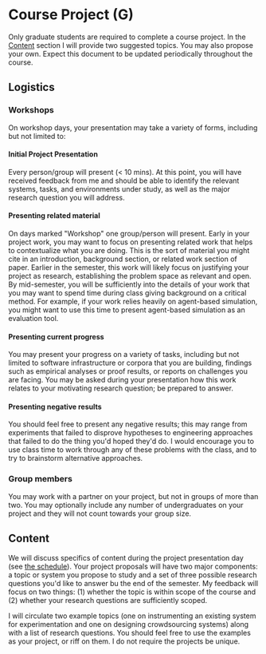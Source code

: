 # Course Project (G)

Only graduate students are required to complete a course project. In the [Content](#content) section I will provide two suggested topics. You may also propose your own. Expect this document to be updated periodically throughout the course.

## Logistics 

### Workshops

On workshop days, your presentation may take a variety of forms, including but not limited to:

#### Initial Project Presentation

Every person/group will present (< 10 mins). At this point, you will have received feedback from me and should be able to identify the relevant systems, tasks, and environments under study, as well as the major research question you will address. 


#### Presenting related material

On days marked "Workshop" one group/person will present. Early in your project work, you may want to focus on presenting related work that helps to contextualize what you are doing. This is the sort of material you might cite in an introduction, background section, or related work section of paper. Earlier in the semester, this work will likely focus on justifying your project as research, establishing the problem space as relevant and open. By mid-semester, you will be sufficiently into the details of your work that you may want to spend time during class giving background on a critical method. For example, if your work relies heavily on agent-based simulation, you might want to use this time to present agent-based simulation as an evaluation tool.

#### Presenting current progress

You may present your progress on a variety of tasks, including but not limited to software infrastructure or corpora that you are building, findings such as empirical analyses or proof results, or reports on challenges you are facing. You may be asked during your presentation how this work relates to your motivating research question; be prepared to answer. 

#### Presenting negative results

You should feel free to present any negative results; this may range from experiments that failed to disprove hypotheses to engineering approaches that failed to do the thing you'd hoped they'd do. I would encourage you to use class time to work through any of these problems with the class, and to try to brainstorm alternative approaches. 


### Group members

You may work with a partner on your project, but not in groups of more than two. You may optionally include any number of undergraduates on your project and they will not count towards your group size. 

## Content

We will discuss specifics of content during the project presentation day (see [the schedule](#schedule)). Your project proposals will have two major components: a topic or system you propose to study and a set of three possible research questions you'd like to answer bu the end of the semester. My feedback will focus on two things: (1) whether the topic is within scope of the course and (2) whether your research questions are sufficiently scoped. 

I will circulate two example topics (one on instrumenting an existing system for experimentation and one on designing crowdsourcing systems) along with a list of research questions. You should feel free to use the examples as your project, or riff on them. I do not require the projects be unique. 